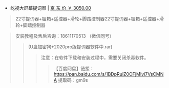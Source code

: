- 屹视大屏幕提词器 | [京 东 价 ￥ 3050.00](https://item.jd.com/10030131096286.html) 
> 22寸提词器+铝箱+遥控器+滑轮+脚踏控制器22寸提词器+铝箱+遥控器+滑轮+脚踏控制器
 
> 安装教程及售后咨询：18611170513 （微信同号）
>> (U盘加密狗+2020pro版提词器软件中.rar) 
>>> 注意：在软件下载和安装过程中，需要关闭杀毒软件。
>>>> 【百度网盘】链接：https://pan.baidu.com/s/1BDpRuiZ0OFjMIvi7VsCMNA  提取码：gm9s


